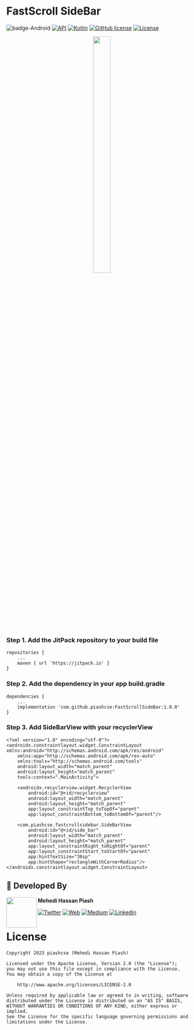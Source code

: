 # FastScroll SideBar
![badge-Android](https://img.shields.io/badge/Platform-Android-brightgreen)
[![API](https://img.shields.io/badge/API-16%2B-brightgreen.svg?style=flat)](https://android-arsenal.com/api?level=16)
[![Kotlin](https://img.shields.io/badge/Kotlin-1.8.20-blue.svg?style=flat&logo=kotlin)](https://kotlinlang.org)
[![GitHub license](https://img.shields.io/badge/license-Apache%20License%202.0-blue.svg?style=flat)](https://www.apache.org/licenses/LICENSE-2.0)
<a href="https://github.com/piashcse"><img alt="License" src="https://img.shields.io/static/v1?label=GitHub&message=piashcse&color=C51162"/></a>
<p align="center" width="100%">
  <img width="30%" height="40%" src="https://github.com/piashcse/FastScrollSideBar/blob/master/screenshoots/fastscroll.gif" />

</p>

### Step 1. Add the JitPack repository to your build file

```
repositories {
    ...
    maven { url 'https://jitpack.io' }
}
```

### Step 2. Add the dependency in your app build.gradle

```
dependencies {
    ...
    implementation 'com.github.piashcse:FastScrollSideBar:1.0.0'
}
```
### Step 3. Add SideBarView with your recyclerView
```
<?xml version="1.0" encoding="utf-8"?>
<androidx.constraintlayout.widget.ConstraintLayout xmlns:android="http://schemas.android.com/apk/res/android"
    xmlns:app="http://schemas.android.com/apk/res-auto"
    xmlns:tools="http://schemas.android.com/tools"
    android:layout_width="match_parent"
    android:layout_height="match_parent"
    tools:context=".MainActivity">

    <androidx.recyclerview.widget.RecyclerView
        android:id="@+id/recyclerview"
        android:layout_width="match_parent"
        android:layout_height="match_parent"
        app:layout_constraintTop_toTopOf="parent"
        app:layout_constraintBottom_toBottomOf="parent"/>

    <com.piashcse.fastcrollsidebar.SideBarView
        android:id="@+id/side_bar"
        android:layout_width="match_parent"
        android:layout_height="match_parent"
        app:layout_constraintRight_toRightOf="parent"
        app:layout_constraintStart_toStartOf="parent"
        app:hintTextSize="30sp"
        app:hintShape="rectangleWithCornerRadius"/>
</androidx.constraintlayout.widget.ConstraintLayout>
```
## 👨 Developed By

<a href="https://twitter.com/piashcse" target="_blank">
  <img src="https://avatars.githubusercontent.com/piashcse" width="80" align="left">
</a>

**Mehedi Hassan Piash**

[![Twitter](https://img.shields.io/badge/-twitter-grey?logo=twitter)](https://twitter.com/piashcse)
[![Web](https://img.shields.io/badge/-web-grey?logo=appveyor)](https://piashcse.github.io/)
[![Medium](https://img.shields.io/badge/-medium-grey?logo=medium)](https://medium.com/@piashcse)
[![Linkedin](https://img.shields.io/badge/-linkedin-grey?logo=linkedin)](https://www.linkedin.com/in/piashcse/)


# License
```
Copyright 2023 piashcse (Mehedi Hassan Piash)

Licensed under the Apache License, Version 2.0 (the "License");
you may not use this file except in compliance with the License.
You may obtain a copy of the License at

    http://www.apache.org/licenses/LICENSE-2.0

Unless required by applicable law or agreed to in writing, software
distributed under the License is distributed on an "AS IS" BASIS,
WITHOUT WARRANTIES OR CONDITIONS OF ANY KIND, either express or implied.
See the License for the specific language governing permissions and
limitations under the License.
```

